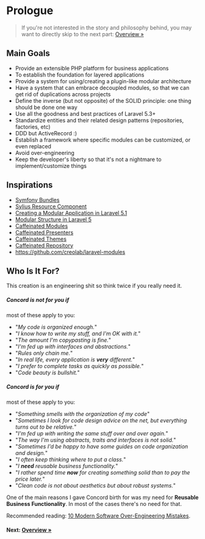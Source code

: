 # Prologue

> If you're not interested in the story and philosophy behind, you may want to directly skip to the next part: [Overview &raquo;](overview.md)

## Main Goals

- Provide an extensible PHP platform for business applications
- To establish the foundation for layered applications
- Provide a system for using/creating a plugin-like modular architecture
- Have a system that can embrace decoupled modules, so that we can get rid of duplications across projects
- Define the inverse (but not opposite) of the SOLID principle: one thing should be done one way
- Use all the goodness and best practices of Laravel 5.3+
- Standardize entities and their related design patterns (repositories, factories, etc)
- DDD but ActiveRecord :)
- Establish a framework where specific modules can be customized, or even replaced
- Avoid over-engineering
- Keep the developer's liberty so that it's not a nightmare to implement/customize things

## Inspirations

- [Symfony Bundles](http://symfony.com/doc/bundles/)
- [Sylius Resource Component](https://github.com/Sylius/Resource)
- [Creating a Modular Application in Laravel 5.1](http://kamranahmed.info/blog/2015/12/03/creating-a-modular-application-in-laravel/)
- [Modular Structure in Laravel 5](https://ziyahanalbeniz.blogspot.ro/2015/03/modular-structure-in-laravel-5.html)
- [Caffeinated Modules](https://github.com/caffeinated/modules)
- [Caffeinated Presenters](https://github.com/caffeinated/presenter)
- [Caffeinated Themes](https://github.com/caffeinated/themes)
- [Caffeinated Repository](https://github.com/caffeinated/repository)
- https://github.com/creolab/laravel-modules

## Who Is It For?

This creation is an engineering shit so think twice if you really need it.

##### Concord is _not_ for you if
most of these apply to you:

- "_My code is organized enough._"
- "_I know how to write my stuff, and I'm OK with it._"
- "_The amount I'm copypasting is fine._"
- "_I'm fed up with interfaces and abstractions._"
- "_Rules only chain me._"
- "_In real life, every application is **very** different._"
- "_I prefer to complete tasks as quickly as possible._"
- "_Code beauty is bullshit._"

##### Concord is for you if
most of these apply to you:

- "_Something smells with the organization of my code_"
- "_Sometimes I look for code design advice on the net, but everything turns out to be relative._"
- "_I'm fed up with writing the same stuff over and over again._"
- "_The way I'm using abstracts, traits and interfaces is not solid._"
- "_Sometimes I'd be happy to have some guides on code organization and design._"
- "_I often keep thinking where to put a class._"
- "_I **need** reusable business functionality._"
- "_I rather spend time **now** for creating something solid than to pay the price later._"
- "_Clean code is not about aesthetics but about robust systems._"

One of the main reasons I gave Concord birth for was my need for **Reusable
Business Functionality**. In most of the cases there's no need for that.

Recommended reading: [10 Modern Software Over-Engineering Mistakes](https://medium.com/@rdsubhas/10-modern-software-engineering-mistakes-bc67fbef4fc8).

#### Next: [Overview &raquo;](overview.md)